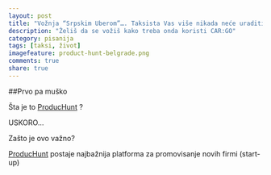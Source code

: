```yaml
---
layout: post
title: "Vožnja “Srpskim Uberom”…. Taksista Vas više nikada neće uraditi 'Na turbinu'"
description: "Želiš da se vožiš kako treba onda koristi CAR:GO"
category: pisanija  
tags: [taksi, život]
imagefeature: product-hunt-belgrade.png
comments: true
share: true
---
```


##Prvo pa muško 

Šta je to [ProducHunt](www.producthunt.com) ?

USKORO...

Zašto je ovo važno?

[ProducHunt](www.producthunt.com) postaje najbažnija platforma za promovisanje novih firmi (start-up)
